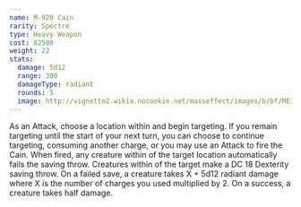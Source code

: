 ```yaml
---
name: M-920 Cain
rarity: Spectre
type: Heavy Weapon
cost: 82500
weight: 22
stats:
  damage: 5d12
  range: 300
  damageType: radiant
  rounds: 5
  image: http://vignette2.wikia.nocookie.net/masseffect/images/b/bf/ME3_Cain_Heavy_Weapon.png/revision/latest?cb=20120317195513
---
```

As an Attack, choose a location within <me-distance length="300" /> and begin targeting. If you remain targeting until
the start of your next turn, you can choose to continue targeting, consuming another charge, or you may use an Attack
to fire the Cain. When fired, any creature within <me-distance length="5" /> of the target location automatically fails
the saving throw. Creatures within <me-distance length="25" /> of the target make a DC 18 Dexterity saving throw.
On a failed save, a creature takes X + 5d12 radiant damage where X is the number of charges you used multiplied by 2.
On a success, a creature takes half damage.
